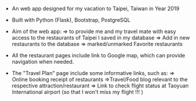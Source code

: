 - An web app designed for my vacation to Taipei, Taiwan in Year 2019
- Built with Python (Flask), Bootstrap, PostgreSQL

- Aim of the web app:
    => to provide me and my travel mate with easy access to the restaurants of Taipei I saved in my database
    => Add in new restaurants to the database
    => marked/unmarked Favorite restaurants

* All the restaurant pages include link to Google map, which can provide navigation when needed.

- The "Travel Plan" page include some informative links, such as:
    => Online booking receipt of restaurants
    =>Travel/Food blog relevant to the respective attraction/restaurant
    => Link to check flight status at Taoyuan International airport (so that I won't miss my flight !!! )